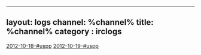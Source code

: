 
---
layout: logs
channel: %channel%
title: %channel%
category : irclogs
---
<a href="2012-10-18-#uspp.md">2012-10-18-#uspp</a>
<a href="2012-10-19-#uspp.md">2012-10-19-#uspp</a>


